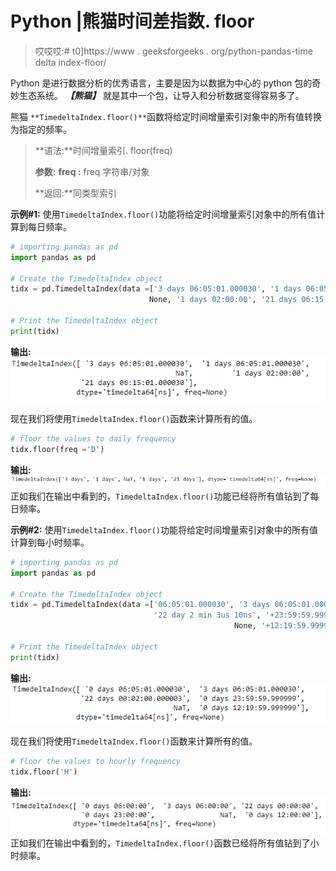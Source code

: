 # Python |熊猫时间差指数. floor

> 哎哎哎:# t0]https://www . geeksforgeeks . org/python-pandas-time delta index-floor/

Python 是进行数据分析的优秀语言，主要是因为以数据为中心的 python 包的奇妙生态系统。 ***【熊猫】*** 就是其中一个包，让导入和分析数据变得容易多了。

熊猫 `**TimedeltaIndex.floor()**`函数将给定时间增量索引对象中的所有值转换为指定的频率。

> **语法:**时间增量索引. floor(freq)
> 
> **参数:**
> **freq :** freq 字符串/对象
> 
> **返回:**同类型索引

**示例#1:** 使用`TimedeltaIndex.floor()`功能将给定时间增量索引对象中的所有值计算到每日频率。

```py
# importing pandas as pd
import pandas as pd

# Create the TimedeltaIndex object
tidx = pd.TimedeltaIndex(data =['3 days 06:05:01.000030', '1 days 06:05:01.000030',
                               None, '1 days 02:00:00', '21 days 06:15:01.000030'])

# Print the TimedeltaIndex object
print(tidx)
```

**输出:**
![](img/8c690961c447742c0f87e114c75b06ad.png)

现在我们将使用`TimedeltaIndex.floor()`函数来计算所有的值。

```py
# floor the values to daily frequency
tidx.floor(freq ='D')
```

**输出:**
![](img/f7f996ea28e068da3da3710a00d94bfe.png)
正如我们在输出中看到的，`TimedeltaIndex.floor()`功能已经将所有值钻到了每日频率。

**示例#2:** 使用`TimedeltaIndex.floor()`功能将给定时间增量索引对象中的所有值计算到每小时频率。

```py
# importing pandas as pd
import pandas as pd

# Create the TimedeltaIndex object
tidx = pd.TimedeltaIndex(data =['06:05:01.000030', '3 days 06:05:01.000030',
                                '22 day 2 min 3us 10ns', '+23:59:59.999999',
                                                  None, '+12:19:59.999999'])

# Print the TimedeltaIndex object
print(tidx)
```

**输出:**
![](img/d8ac12d8ea103dff43575f46d793d4e5.png)

现在我们将使用`TimedeltaIndex.floor()`函数来计算所有的值。

```py
# floor the values to hourly frequency
tidx.floor('H')
```

**输出:**
![](img/6179ffa20b356bdc07edf9c573c6e591.png)
正如我们在输出中看到的，`TimedeltaIndex.floor()`函数已经将所有值钻到了小时频率。